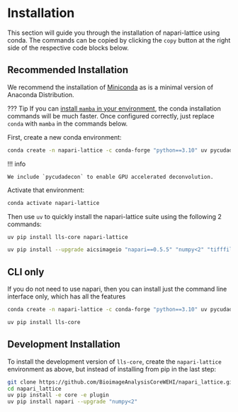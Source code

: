 # Installation

This section will guide you through the installation of napari-lattice using conda.
The commands can be copied by clicking the `copy` button at the right side of the respective code blocks below.

## Recommended Installation

We recommend the installation of [Miniconda](https://docs.anaconda.com/miniconda/install/) as is a minimal version of Anaconda Distribution. 

??? Tip
    If you can [install `mamba` in your environment](https://stackoverflow.com/a/76765625), the conda installation commands will be much faster. Once configured correctly, just replace `conda` with `mamba` in the commands below.

First, create a new conda environment:


```bash
conda create -n napari-lattice -c conda-forge "python==3.10" uv pycudadecon "numpy<2" 
```

!!! info

    We include `pycudadecon` to enable GPU accelerated deconvolution.

Activate that environment:

```bash
conda activate napari-lattice
```

Then use `uv` to quickly install the napari-lattice suite using the following 2 commands:

```bash
uv pip install lls-core napari-lattice
```

```bash
uv pip install --upgrade aicsimageio "napari==0.5.5" "numpy<2" "tifffile==2025.1.10"
```

## CLI only

If you do not need to use napari, then you can install just the command line interface only, which has all the features

```bash
conda create -n napari-lattice -c conda-forge "python==3.10" uv pycudadecon "numpy<2"
```

```bash
uv pip install lls-core
```


## Development Installation

To install the development version of `lls-core`, create the `napari-lattice` environment as above, but instead of installing from pip in the last step:

```bash
git clone https://github.com/BioimageAnalysisCoreWEHI/napari_lattice.git
cd napari_lattice
uv pip install -e core -e plugin
uv pip install napari --upgrade "numpy<2"
```
